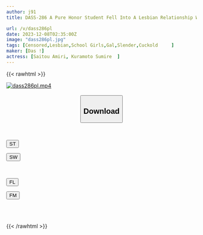 ```yaml
---
author: j91
title: DASS-286 A Pure Honor Student Fell Into A Lesbian Relationship With A Delinquent Gal. Amiri Saito Sumire Kuramoto

url: /v/dass286pl
date: 2023-12-08T02:35:00Z
image: "dass286pl.jpg"
tags: [Censored,Lesbian,School Girls,Gal,Slender,Cuckold	 ]
maker: [Das !]
actress: [Saitou Amiri, Kuramoto Sumire  ]
---
```



{{< rawhtml >}}

<div class="video" data-videoid="W6kK16Z1jvsbwVk">
    <a href="javascript:;">
        <img src="/v/dass286pl/dass286pl.jpg" width="WIDTH" height="HEIGHT" alt="dass286pl.mp4" loading="lazy">
    </a>
</div>

<script type="text/javascript" src="https://j91.asia/asset/on-demand-st.js"></script>

<br>
  <link rel="stylesheet" href="https://j91.asia/asset/bs5.css">
  
  <center>
  <button class="btn btn-primary" type="button" data-bs-toggle="collapse" data-bs-target=".multi-collapse" aria-expanded="false" aria-controls="multiCollapseExample1 multiCollapseExample2"><h2>Download</h2></button></center>
</p>
<div class="row">
  <div class="col">
    <div class="collapse multi-collapse" id="multiCollapseExample1">
      <div class="card card-body">
	      	      <br>
<div class="buttons">  
<p><a href="https://streamtape.to/v/W6kK16Z1jvsbwVk" target="_blank"><button class="btn-hover color-3"><i class="fa fa-download"></i> ST</button></a></p>
<p><a href="https://flaswish.com/jc4yrvlgdlbi" target="_blank"><button class="btn-hover color-2"><i class="fa fa-download"></i> SW</button></a></p></div>
    </div>
  </div>
</div>
  <div class="col">
    <div class="collapse multi-collapse" id="multiCollapseExample2">
      <div class="card card-body">
	      <br>
<div class="buttons">
<p><a href="javascript:;" target="_blank"><button class="btn-hover color-9"><i class="fa fa-download"></i> FL</button></a></p>
<p><a href="javascript:;" target="_blank"><button class="btn-hover color-8"><i class="fa fa-download"></i> FM</button></a></p></div>
<br><br>
      </div>
    </div>
  </div>
</div>

{{< /rawhtml >}}